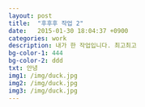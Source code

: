 ```yaml
---
layout: post
title:  "후후후 작업 2"
date:   2015-01-30 18:04:37 +0900
categories: work
description: 내가 한 작업입니다. 최고최고
bg-color-1:	444
bg-color-2: ddd
txt: 안녕
img1: /img/duck.jpg
img2: /img/duck.jpg
img3: /img/duck.jpg
---
```



